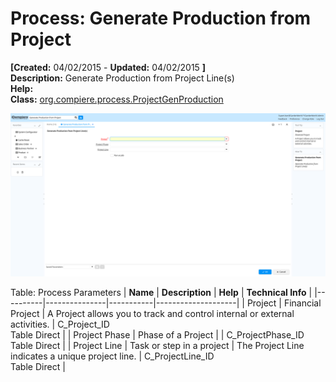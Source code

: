 # Process: Generate Production from Project 

**[Created:** 04/02/2015 - **Updated:** 04/02/2015 **]**  
**Description:** Generate Production from Project Line(s)  
**Help:**   
**Class:** [org.compiere.process.ProjectGenProduction](https://jenkins.idempiere.org/job/iDempiere12Daily/ws/org.idempiere.javadoc/API/org/compiere/process/ProjectGenProduction.html)

![](/img/docs/manual/GenerateProductionfromProject-Process_iDempiere_v12.0.0.png)

Table: Process Parameters
| **Name** | **Description** | **Help** | **Technical Info** |
|----------|---------------|-----------|--------------------|
| Project | Financial Project | A Project allows you to track and control internal or external activities. | C_Project_ID<br/>Table Direct | 
| Project Phase | Phase of a Project |  | C_ProjectPhase_ID<br/>Table Direct | 
| Project Line | Task or step in a project | The Project Line indicates a unique project line. | C_ProjectLine_ID<br/>Table Direct | 


